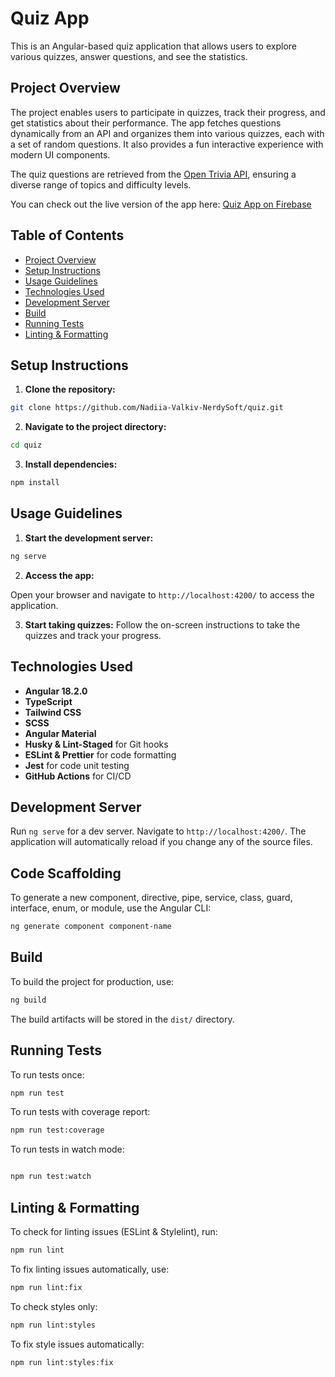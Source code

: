 # **Quiz App**

This is an Angular-based quiz application that allows users to explore various quizzes, answer questions, and see the statistics.

## **Project Overview**

The project enables users to participate in quizzes, track their progress, and get statistics about their performance. The app fetches questions dynamically from an API and organizes them into various quizzes, each with a set of random questions. It also provides a fun interactive experience with modern UI components.

The quiz questions are retrieved from the [Open Trivia API](https://opentdb.com/api_config.php), ensuring a diverse range of topics and difficulty levels.

You can check out the live version of the app here: [Quiz App on Firebase](https://quiz-app-nerdysoft.web.app/)

## **Table of Contents**

- [Project Overview](#project-overview)
- [Setup Instructions](#setup-instructions)
- [Usage Guidelines](#usage-guidelines)
- [Technologies Used](#technologies-used)
- [Development Server](#development-server)
- [Build](#build)
- [Running Tests](#running-tests)
- [Linting & Formatting](#linting--formatting)

## **Setup Instructions**

1. **Clone the repository:**

```bash
git clone https://github.com/Nadiia-Valkiv-NerdySoft/quiz.git
```

2. **Navigate to the project directory:**

```bash
cd quiz
```

3. **Install dependencies:**

```bash
npm install
```

## **Usage Guidelines**

1. **Start the development server:**

```bash
ng serve
```

2. **Access the app:**

Open your browser and navigate to `http://localhost:4200/` to access the application.

3. **Start taking quizzes:**
   Follow the on-screen instructions to take the quizzes and track your progress.

## **Technologies Used**

- **Angular 18.2.0**
- **TypeScript**
- **Tailwind CSS**
- **SCSS**
- **Angular Material**
- **Husky & Lint-Staged** for Git hooks
- **ESLint & Prettier** for code formatting
- **Jest** for code unit testing
- **GitHub Actions** for CI/CD

## **Development Server**

Run `ng serve` for a dev server. Navigate to `http://localhost:4200/`.
The application will automatically reload if you change any of the source files.

## **Code Scaffolding**

To generate a new component, directive, pipe, service, class, guard, interface, enum, or module, use the Angular CLI:

```bash
ng generate component component-name
```

## **Build**

To build the project for production, use:

```bash
ng build
```

The build artifacts will be stored in the `dist/` directory.

## **Running Tests**

To run tests once:

```bash
npm run test
```

To run tests with coverage report:

```bash
npm run test:coverage
```

To run tests in watch mode:

```bash

npm run test:watch
```

## **Linting & Formatting**

To check for linting issues (ESLint & Stylelint), run:

```bash
npm run lint
```

To fix linting issues automatically, use:

```bash
npm run lint:fix
```

To check styles only:

```bash
npm run lint:styles
```

To fix style issues automatically:

```bash
npm run lint:styles:fix
```
